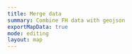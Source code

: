 ```yaml
---
title: Merge data
summary: Combine FH data with geojson
exportMapData: true
mode: editing
layout: map
---
```

